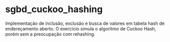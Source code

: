 # sgbd_cuckoo_hashing
Implementação de inclusão, exclusão e busca de valores em tabela hash de endereçamento aberto. O exercício simula o algoritmo de Cuckoo Hash, porém sem a preocupação com rehashing.

